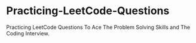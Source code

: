 # Practicing-LeetCode-Questions
Practicing LeetCode Questions To Ace The Problem Solving Skills and The Coding Interview.

